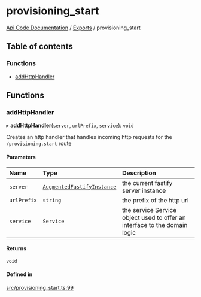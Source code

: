 # provisioning\_start
 
[Api Code Documentation](../README.md) / [Exports](../modules.md) / provisioning\_start

## Table of contents

### Functions

- [addHttpHandler](provisioning_start.md#addhttphandler)

## Functions

### addHttpHandler

▸ **addHttpHandler**(`server`, `urlPrefix`, `service`): `void`

Creates an http handler that handles incoming http requests for the `/provisioning.start` route

#### Parameters

| Name | Type | Description |
| :------ | :------ | :------ |
| `server` | [`AugmentedFastifyInstance`](../interfaces/types.AugmentedFastifyInstance.md) | the current fastify server instance |
| `urlPrefix` | `string` | the prefix of the http url |
| `service` | `Service` | the service Service object used to offer an interface to the domain logic |

#### Returns

`void`

#### Defined in

[src/provisioning_start.ts:99](https://github.com/openkfw/TruBudget/blob/aca360d/api/src/provisioning_start.ts#L99)
